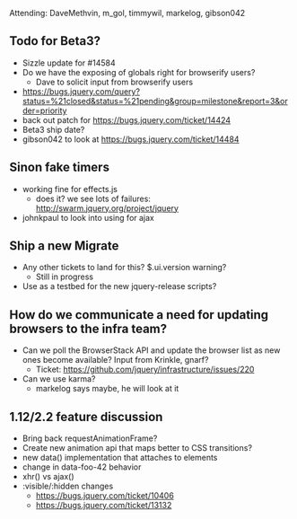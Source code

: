 Attending: DaveMethvin, m_gol, timmywil, markelog, gibson042

## Todo for Beta3?
* Sizzle update for #14584
* Do we have the exposing of globals right for browserify users?
  - Dave to solicit input from browserify users
* https://bugs.jquery.com/query?status=%21closed&status=%21pending&group=milestone&report=3&order=priority
* back out patch for https://bugs.jquery.com/ticket/14424
* Beta3 ship date? 
* gibson042 to look at https://bugs.jquery.com/ticket/14484

## Sinon fake timers
* working fine for effects.js
  - does it? we see lots of failures: http://swarm.jquery.org/project/jquery
* johnkpaul to look into using for ajax

## Ship a new Migrate 
* Any other tickets to land for this?  $.ui.version warning?
  - Still in progress
* Use as a testbed for the new jquery-release scripts?

## How do we communicate a need for updating browsers to the infra team?
* Can we poll the BrowserStack API and update the browser list as new ones become available? Input from Krinkle, gnarf?
  - Ticket: https://github.com/jquery/infrastructure/issues/220
* Can we use karma?
  - markelog says maybe, he will look at it

## 1.12/2.2 feature discussion
* Bring back requestAnimationFrame?
* Create new animation api that maps better to CSS transitions?
* new data() implementation that attaches to elements
* change in data-foo-42 behavior
* xhr() vs ajax()
* :visible/:hidden changes
  - https://bugs.jquery.com/ticket/10406 
  - https://bugs.jquery.com/ticket/13132
  
